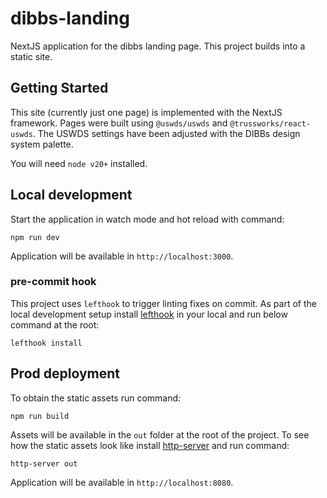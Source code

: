 # dibbs-landing

NextJS application for the dibbs landing page. This project builds into a static site.

## Getting Started

This site (currently just one page) is implemented with the NextJS framework. Pages were built using `@uswds/uswds` and `@trussworks/react-uswds`. The USWDS settings have been adjusted with the DIBBs design system palette.

You will need `node v20+` installed.

## Local development

Start the application in watch mode and hot reload with command:

`npm run dev`

Application will be available in `http://localhost:3000`.

### pre-commit hook

This project uses `lefthook` to trigger linting fixes on commit. As part of the local development setup install [lefthook](https://lefthook.dev/installation/index.html) in your local and run below command at the root:

`lefthook install`

## Prod deployment

To obtain the static assets run command:

`npm run build`

Assets will be available in the `out` folder at the root of the project. To see how the static assets look like install [http-server](https://www.npmjs.com/package/http-server) and run command:

`http-server out`

Application will be available in `http://localhost:8080`.